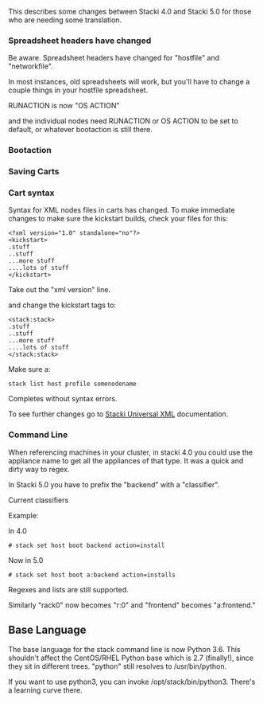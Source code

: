 This describes some changes between Stacki 4.0 and Stacki 5.0 for those who are needing some translation.

### Spreadsheet headers have changed

Be aware. Spreadsheet headers have changed for "hostfile" and "networkfile".

In most instances, old spreadsheets will work, but you'll have to change a couple things in your hostfile spreadsheet.

RUNACTION is now "OS ACTION"

and the individual nodes need RUNACTION or OS ACTION to be set to default, or whatever bootaction is still there.

### Bootaction

### Saving Carts

### Cart syntax

Syntax for XML nodes files in carts has changed. To make immediate changes to make sure the kickstart builds, check your files for this:

```
<?xml version="1.0" standalone="no"?>
<kickstart>
.stuff
..stuff
...more stuff
....lots of stuff
</kickstart>
```

Take out the "xml version" line.

and change the kickstart tags to:

```
<stack:stack>
.stuff
..stuff
...more stuff
....lots of stuff
</stack:stack>
```

Make sure a:

```
stack list host profile somenodename
```

Completes without syntax errors.

To see further changes go to [Stacki Universal XML](SUX) documentation.

### Command Line

When referencing machines in your cluster, in stacki 4.0 you could use the appliance name to get all the appliances of that type. It was a quick and dirty way to regex.

In Stacki 5.0 you have to prefix the "backend" with a "classifier".

Current classifiers

Example:

In 4.0
```
# stack set host boot backend action=install
```

Now in 5.0
```
# stack set host boot a:backend action=installs
```

Regexes and lists are still supported.

Similarly "rack0" now becomes "r:0" and "frontend" becomes "a:frontend."

## Base Language

The base language for the stack command line is now Python 3.6. This shouldn't affect the CentOS/RHEL Python base which is 2.7 (finally!), since they sit in different trees. "python" still resolves to /usr/bin/python.

If you want to use python3, you can invoke /opt/stack/bin/python3. There's a learning curve there.

